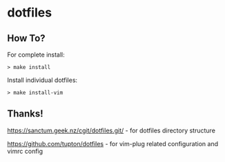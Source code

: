 # dotfiles

## How To?

For complete install:

	> make install

Install individual dotfiles:

	> make install-vim

## Thanks!

https://sanctum.geek.nz/cgit/dotfiles.git/ - for dotfiles directory structure

https://github.com/tupton/dotfiles - for vim-plug related configuration and vimrc config
